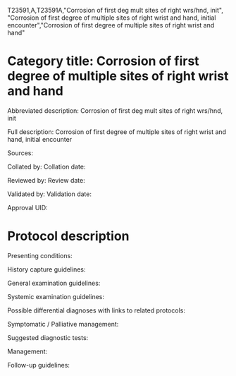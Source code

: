 T23591,A,T23591A,"Corrosion of first deg mult sites of right wrs/hnd, init", "Corrosion of first degree of multiple sites of right wrist and hand, initial encounter","Corrosion of first degree of multiple sites of right wrist and hand"
# Category title: Corrosion of first degree of multiple sites of right wrist and hand

Abbreviated description: Corrosion of first deg mult sites of right wrs/hnd, init

Full description: Corrosion of first degree of multiple sites of right wrist and hand, initial encounter

Sources:

Collated by:
Collation date:

Reviewed by:
Review date:

Validated by:
Validation date:

Approval UID:

# Protocol description

Presenting conditions:

History capture guidelines:

General examination guidelines:

Systemic examination guidelines:

Possible differential diagnoses with links to related protocols:

Symptomatic / Palliative management:

Suggested diagnostic tests:

Management:

Follow-up guidelines:
